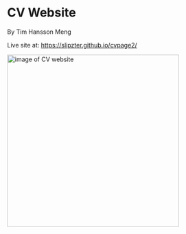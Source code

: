 # CV Website

By Tim Hansson Meng

Live site at: https://slipzter.github.io/cvpage2/

<img src="https://i.imgur.com/MImyjMG.png" alt="image of CV website" width="400"/>
